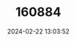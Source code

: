 ---
title: "160884"
category: "Cerautola legeri"
draft: false
date: 2024-02-22 13:03:52
languages:
  English: ["St. Leger’s Epitola"]
---
